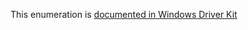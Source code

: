 This enumeration is [documented in Windows Driver Kit](https://learn.microsoft.com/en-us/windows-hardware/drivers/ddi/wdm/ne-wdm-_interface_type)
